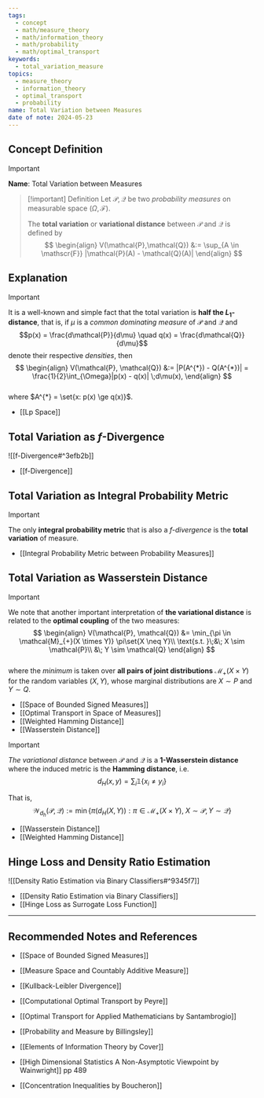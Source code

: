 ```yaml
---
tags:
  - concept
  - math/measure_theory
  - math/information_theory
  - math/probability
  - math/optimal_transport
keywords:
  - total_variation_measure
topics:
  - measure_theory
  - information_theory
  - optimal_transport
  - probability
name: Total Variation between Measures
date of note: 2024-05-23
---
```


## Concept Definition

>[!important]
>**Name**: Total Variation between Measures

>[!important] Definition
>Let $\mathcal{P}, \mathcal{Q}$ be two *probability measures* on measurable space $(\Omega, \mathscr{F})$. 
>
>The **total variation** or **variational distance** between $\mathcal{P}$ and $\mathcal{Q}$ is defined by
>$$
> \begin{align}
> V(\mathcal{P},\mathcal{Q}) &:= \sup_{A \in \mathscr{F}} |\mathcal{P}(A) - \mathcal{Q}(A)| 
> \end{align}
>$$ 



## Explanation

>[!important]
>It is a well-known and simple fact that the total variation is **half the $L_1$-distance**, that is, if $\mu$ is a *common dominating measure* of $\mathcal{P}$ and $\mathcal{Q}$ and $$p(x) = \frac{d\mathcal{P}}{d\mu} \quad q(x) = \frac{d\mathcal{Q}}{d\mu}$$ denote their respective *densities*, then
>$$
> \begin{align}
> V(\mathcal{P}, \mathcal{Q}) &:=  |P(A^{*}) - Q(A^{*})|  = \frac{1}{2}\int_{\Omega}|p(x) - q(x)| \;d\mu(x), 
> \end{align}
>$$  
>where $A^{*} = \set{x: p(x) \ge q(x)}$.

- [[Lp Space]]


## Total Variation as $f$-Divergence

![[f-Divergence#^3efb2b]]

- [[f-Divergence]]


## Total Variation as Integral Probability Metric



>[!important]
>The only **integral probability metric** that is also a *$f$-divergence* is the **total variation** of measure.

- [[Integral Probability Metric between Probability Measures]]



## Total Variation as Wasserstein Distance

>[!important]
>We note that another important interpretation of **the variational distance** is related to the **optimal coupling** of the two measures:
>$$
> \begin{align}
> V(\mathcal{P}, \mathcal{Q}) &= \min_{\pi \in \mathcal{M}_{+}(X \times Y)} \pi\set{X \neq Y}\\
>\text{s.t. }\;&\; X \sim \mathcal{P}\\
>&\; Y \sim \mathcal{Q}
> \end{align}
>$$  
>where the *minimum* is taken over **all pairs of joint distributions** $\mathcal{M}_{+}(X \times Y)$ for the random variables $(X, Y)$, whose marginal distributions are $X \sim P$ and $Y \sim Q$. 

- [[Space of Bounded Signed Measures]]
- [[Optimal Transport in Space of Measures]]
- [[Weighted Hamming Distance]]
- [[Wasserstein Distance]]

>[!important] 
> *The variational distance*  between $\mathcal{P}$ and $\mathcal{Q}$ is a **1-Wasserstein distance** where the induced metric is the **Hamming distance**, i.e.
> $$
> d_{H}(x, y) = \sum_{i}\mathbb{1}\left\{ x_{i} \neq y_{i} \right\}
> $$
> 
> That is, 
>$$
>\mathcal{W}_{d_{h}}(\mathcal{P}, \mathcal{Q}):= \min \left\{\pi(d_{H}(X, Y)): \pi \in \mathcal{M}_{+}(X \times Y),\; X \sim \mathcal{P}, Y \sim \mathcal{Q}  \right\} 
>$$

- [[Wasserstein Distance]]
- [[Weighted Hamming Distance]]

## Hinge Loss and Density Ratio Estimation

![[Density Ratio Estimation via Binary Classifiers#^9345f7]]

- [[Density Ratio Estimation via Binary Classifiers]]
- [[Hinge Loss as Surrogate Loss Function]]






-----------
##  Recommended Notes and References

- [[Space of Bounded Signed Measures]]
- [[Measure Space and Countably Additive Measure]]

- [[Kullback-Leibler Divergence]]


- [[Computational Optimal Transport by Peyre]]
- [[Optimal Transport for Applied Mathematicians by Santambrogio]]
- [[Probability and Measure by Billingsley]]
- [[Elements of Information Theory by Cover]]
- [[High Dimensional Statistics A Non-Asymptotic Viewpoint by Wainwright]] pp 489
- [[Concentration Inequalities by Boucheron]]
